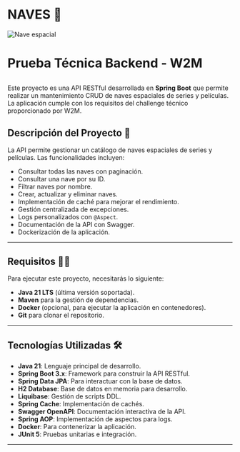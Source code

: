 #  **NAVES 🚀**

![Nave espacial](https://media2.giphy.com/media/v1.Y2lkPTc5MGI3NjExZWdsM3B2YnhjYmF5ZzU0YWY0cnNhcnd1NGl1dXA1dGUzZzNpN3A3YSZlcD12MV9pbnRlcm5hbF9naWZfYnlfaWQmY3Q9cw/sKeCondWadIiyKR4Hq/giphy.gif)

# Prueba Técnica Backend - W2M

## 

Este proyecto es una API RESTful desarrollada en **Spring Boot** que permite realizar un mantenimiento CRUD de naves espaciales de series y películas. La aplicación cumple con los requisitos del challenge técnico proporcionado por W2M.


## **Descripción del Proyecto 📃**

La API permite gestionar un catálogo de naves espaciales de series y películas. Las funcionalidades incluyen:

- Consultar todas las naves con paginación.
- Consultar una nave por su ID.
- Filtrar naves por nombre.
- Crear, actualizar y eliminar naves.
- Implementación de caché para mejorar el rendimiento.
- Gestión centralizada de excepciones.
- Logs personalizados con `@Aspect`.
- Documentación de la API con Swagger.
- Dockerización de la aplicación.

---

## **Requisitos 👷‍♂️**

Para ejecutar este proyecto, necesitarás lo siguiente:

- **Java 21 LTS** (última versión soportada).
- **Maven** para la gestión de dependencias.
- **Docker** (opcional, para ejecutar la aplicación en contenedores).
- **Git** para clonar el repositorio.

---

## **Tecnologías Utilizadas 🛠️**

- **Java 21**: Lenguaje principal de desarrollo.
- **Spring Boot 3.x**: Framework para construir la API RESTful.
- **Spring Data JPA**: Para interactuar con la base de datos.
- **H2 Database**: Base de datos en memoria para desarrollo.
- **Liquibase**: Gestión de scripts DDL.
- **Spring Cache**: Implementación de cachés.
- **Swagger OpenAPI**: Documentación interactiva de la API.
- **Spring AOP**: Implementación de aspectos para logs.
- **Docker**: Para contenerizar la aplicación.
- **JUnit 5**: Pruebas unitarias e integración.

---

